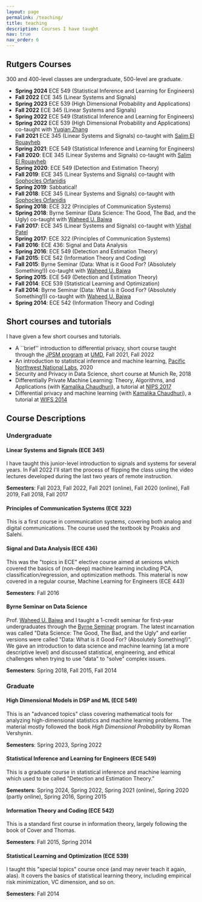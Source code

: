 ```yaml
---
layout: page
permalink: /teaching/
title: teaching
description: Courses I have taught
nav: true
nav_order: 6
---
```


## Rutgers Courses

300 and 400-level classes are undergraduate, 500-level are graduate.

* **Spring 2024** ECE 549 (Statistical Inference and Learning for Engineers) 
* **Fall 2022** ECE 345 (Linear Systems and Signals) 
* **Spring 2023** ECE 539 (High Dimensional Probability and Applications)
* **Fall 2022** ECE 345 (Linear Systems and Signals) 
* **Spring 2022** ECE 549 (Statistical Inference and Learning for Engineers) 
* **Spring 2022** ECE 539 (High Dimensional Probability and Applications) co-taught with [Yuqian Zhang](https://sites.google.com/view/yuqianzhang)
* **Fall 2021** ECE 345 (Linear Systems and Signals) co-taught with [Salim El Rouayheb](http://eceweb1.rutgers.edu/~csi/)
* **Spring 2021**: ECE 549 (Statistical Inference and Learning for Engineers)
* **Fall 2020**: ECE 345 (Linear Systems and Signals) co-taught with [Salim El Rouayheb](http://eceweb1.rutgers.edu/~csi/)
* **Spring 2020**: ECE 549 (Detection and Estimation Theory)
* **Fall 2019**: ECE 345 (Linear Systems and Signals) co-taught with [Sophocles Orfanidis](https://www.ece.rutgers.edu/sophocles-orfanidis)
* **Spring 2019**: Sabbatical!
* **Fall 2018**: ECE 345 (Linear Systems and Signals) co-taught with [Sophocles Orfanidis](https://www.ece.rutgers.edu/sophocles-orfanidis)
* **Spring 2018**: ECE 322 (Principles of Communication Systems)
* **Spring 2018**: Byrne Seminar (Data Science: The Good, The Bad, and the Ugly) co-taught with [Waheed U. Bajwa](https://www.inspirelab.us/)
* **Fall 2017**: ECE 345 (Linear Systems and Signals) co-taught with [Vishal Patel](https://engineering.jhu.edu/vpatel36/)
* **Spring 2017**: ECE 322 (Principles of Communication Systems)
* **Fall 2016**: ECE 436: Signal and Data Analysis
* **Spring 2016**: ECE 549 (Detection and Estimation Theory)
* **Fall 2015**: ECE 542 (Information Theory and Coding)
*  **Fall 2015**: Byrne Seminar (Data: What is it Good For? (Absolutely Something!)) co-taught with [Waheed U. Bajwa](https://www.inspirelab.us/)
* **Spring 2015**: ECE 549 (Detection and Estimation Theory)
* **Fall 2014**: ECE 539 (Statistical Learning and Optimization) 
* **Fall 2014**: Byrne Seminar (Data: What is it Good For? (Absolutely Something!)) co-taught with [Waheed U. Bajwa](https://www.inspirelab.us/)
* **Spring 2014**: ECE 542 (Information Theory and Coding)


## Short courses and tutorials

I have given a few short courses and tutorials.

* A ``brief'' introduction to differential privacy, short course taught through the [JPSM program](https://jpsm.umd.edu/) at [UMD](https://www.umd.edu/), Fall 2021, Fall 2022
* An introduction to statistical inference and machine learning, [Pacific Northwest National Labs](https://www.pnnl.gov/), 2020
* Security and Privacy in Data Science, short course at Munich Re, 2018
* Differentially Private Machine Learning: Theory, Algorithms, and Applications (with [Kamalika Chaudhuri](https://cseweb.ucsd.edu//~kamalika/)), a tutorial at [NIPS 2017](https://nips.cc/Conferences/2017)
* Differential privacy and machine learning (with [Kamalika Chaudhuri](https://cseweb.ucsd.edu//~kamalika/)), a tutorial at [WIFS 2014](https://ieeexplore.ieee.org/xpl/conhome/7070475/proceeding)


## Course Descriptions



### Undergraduate

#### Linear Systems and Signals (ECE 345)

I have taught this junior-level introduction to signals and systems for several years. In Fall 2022 I'll start the process of flipping the class using the video lectures developed during the last two years of remote instruction. 

**Semesters**: Fall 2023, Fall 2022, Fall 2021 (online), Fall 2020 (online), Fall 2019, Fall 2018, Fall 2017

#### Principles of Communication Systems (ECE 322)

This is a first course in communication systems, covering both analog and digital communications. The course used the textbook by Proakis and Salehi.

#### Signal and Data Analysis (ECE 436)

This was the "topics in ECE" elective course aimed at senioros which covered the basics of (non-deep) machine learning including PCA, classification/regression, and optimization methods. This material is now covered in a regular course, Machine Learning for Engineers (ECE 443)

**Semesters**: Fall 2016

#### Byrne Seminar on Data Science

Prof. [Waheed U. Bajwa](https://www.inspirelab.us/) and I taught a 1-credit seminar for first-year undergraduates through the [Byrne Seminar](https://newbrunswick.rutgers.edu/byrne-seminars) program. The latest incarnation was called "Data Science: The Good, The Bad, and the Ugly" and earlier versions were called "Data: What is it Good For? (Absolutely Something!)". We gave an introduction to data science and machine learning (at a more descriptive level) and discussed statistical, engineering, and ethical challenges when trying to use "data" to "solve" complex issues.

**Semesters**: Spring 2018, Fall 2015, Fall 2014


### Graduate

#### High Dimensional Models in DSP and ML (ECE 549)

This is an "advanced topics" class covering mathematical tools for analyzing high-dimensional statistics and machine learning problems. The material mostly followed the book <i>High Dimensional Probability</i> by Roman Vershynin. 

**Semesters**: Spring 2023, Spring 2022

#### Statistical Inference and Learning for Engineers (ECE 549)

This is a graduate course in statistical inference and machine learning which used to be called "Detection and Estimation Theory."

**Semesters**: Spring 2024, Spring 2022, Spring 2021 (online), Spring 2020 (partly online), Spring 2016, Spring 2015

#### Information Theory and Coding (ECE 542)

This is a standard first course in information theory, largely following the book of Cover and Thomas.

**Semesters**: Fall 2015, Spring 2014

#### Statistical Learning and Optimization (ECE 539)

I taught this "special topics" course once (and may never teach it again, alas). It covers the basics of statistical learning theory, including empirical risk minimization, VC dimension, and so on.

**Semesters**: Fall 2014